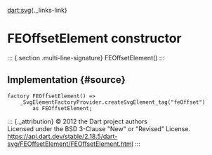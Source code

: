 [dart:svg](../../dart-svg/dart-svg-library){._links-link}

FEOffsetElement constructor
===========================

::: {.section .multi-line-signature}
FEOffsetElement()
:::

Implementation {#source}
--------------

``` {.language-dart data-language="dart"}
factory FEOffsetElement() =>
    _SvgElementFactoryProvider.createSvgElement_tag("feOffset")
        as FEOffsetElement;
```

::: {._attribution}
© 2012 the Dart project authors\
Licensed under the BSD 3-Clause \"New\" or \"Revised\" License.\
<https://api.dart.dev/stable/2.18.5/dart-svg/FEOffsetElement/FEOffsetElement.html>
:::
